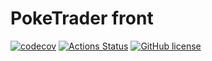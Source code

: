 # PokeTrader front
[![codecov](https://codecov.io/gh/teogenesmoura/poke-trader-front/branch/master/graph/badge.svg?token=5IA3FKBE66)](https://codecov.io/gh/teogenesmoura/poke-trader-front)
[![Actions Status](https://github.com/teogenesmoura/poke-trader-front/workflows/Deployment/badge.svg)](https://github.com/teogenesmoura/poke-trader-front/actions)
[![GitHub license](https://img.shields.io/github/license/Naereen/StrapDown.js.svg)](https://github.com/Naereen/StrapDown.js/blob/master/LICENSE)

